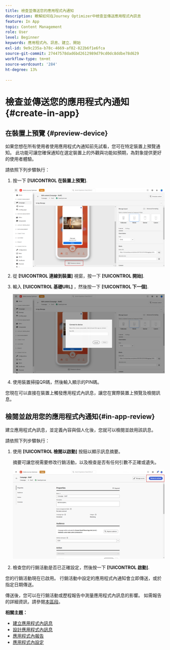 ```yaml
---
title: 檢查並傳送您的應用程式內通知
description: 瞭解如何在Journey Optimizer中檢查並傳送應用程式內訊息
feature: In App
topic: Content Management
role: User
level: Beginner
keywords: 應用程式內、訊息、建立、開始
exl-id: 9e9c235a-b78c-4669-af82-822b6f1e6fca
source-git-commit: 27447578dad6bd2612989d79cd0dc8ddbe78d629
workflow-type: tm+mt
source-wordcount: '284'
ht-degree: 13%

---
```


# 檢查並傳送您的應用程式內通知 {#create-in-app}

## 在裝置上預覽 {#preview-device}

如果您想在所有使用者使用應用程式內通知前先試看，您可在特定裝置上預覽通知。 此功能可讓您確保通知在選定裝置上的外觀與功能如預期，為對象提供更好的使用者體驗。

請依照下列步驟執行：

1. 按一下 **[!UICONTROL 在裝置上預覽]**.

   ![](assets/in_app_create_6.png)

1. 從 **[!UICONTROL 連線到裝置]** 視窗，按一下 **[!UICONTROL 開始]**.

1. 輸入 **[!UICONTROL 基礎URL]** ，然後按一下 **[!UICONTROL 下一個]**.

   ![](assets/in_app_create_7.png)

1. 使用裝置掃描QR碼，然後輸入顯示的PIN碼。

您現在可以直接在裝置上觸發應用程式內訊息，讓您在實際裝置上預覽及檢閱訊息。

## 檢閱並啟用您的應用程式內通知{#in-app-review}

建立應用程式內訊息，並定義內容與個人化後，您就可以檢閱並啟用該訊息。

請依照下列步驟執行：

1. 使用 **[!UICONTROL 檢閱以啟動]** 按鈕以顯示訊息摘要。

   摘要可讓您視需要修改行銷活動，以及檢查是否有任何引數不正確或遺失。

   ![](assets/in_app_create_5.png)

1. 檢查您的行銷活動是否已正確設定，然後按一下 **[!UICONTROL 啟動]**.

您的行銷活動現在已啟用。 行銷活動中設定的應用程式內通知會立即傳送，或於指定日期傳送。

傳送後，您可以在行銷活動或歷程報告中測量應用程式內訊息的影響。 如需報告的詳細資訊，請參閱[本區段](../reports/campaign-global-report.md#inapp-report)。

**相關主題：**

* [建立應用程式內訊息](create-in-app.md)
* [設計應用程式內訊息](design-in-app.md)
* [應用程式內報告](../reports/campaign-global-report.md#inapp-report)
* [應用程式內設定](inapp-configuration.md)
